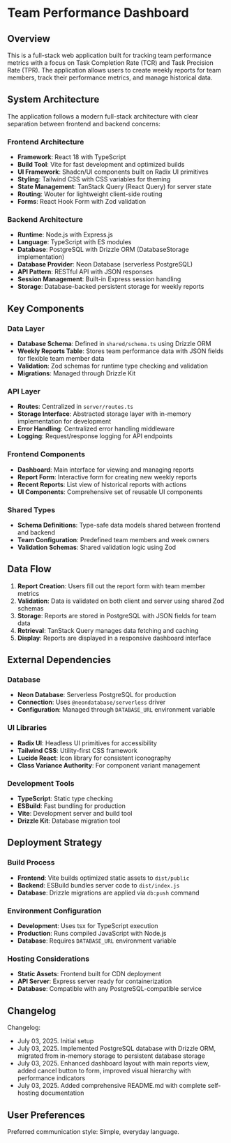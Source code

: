 # Team Performance Dashboard

## Overview

This is a full-stack web application built for tracking team performance metrics with a focus on Task Completion Rate (TCR) and Task Precision Rate (TPR). The application allows users to create weekly reports for team members, track their performance metrics, and manage historical data.

## System Architecture

The application follows a modern full-stack architecture with clear separation between frontend and backend concerns:

### Frontend Architecture
- **Framework**: React 18 with TypeScript
- **Build Tool**: Vite for fast development and optimized builds
- **UI Framework**: Shadcn/UI components built on Radix UI primitives
- **Styling**: Tailwind CSS with CSS variables for theming
- **State Management**: TanStack Query (React Query) for server state
- **Routing**: Wouter for lightweight client-side routing
- **Forms**: React Hook Form with Zod validation

### Backend Architecture
- **Runtime**: Node.js with Express.js
- **Language**: TypeScript with ES modules
- **Database**: PostgreSQL with Drizzle ORM (DatabaseStorage implementation)
- **Database Provider**: Neon Database (serverless PostgreSQL)
- **API Pattern**: RESTful API with JSON responses
- **Session Management**: Built-in Express session handling
- **Storage**: Database-backed persistent storage for weekly reports

## Key Components

### Data Layer
- **Database Schema**: Defined in `shared/schema.ts` using Drizzle ORM
- **Weekly Reports Table**: Stores team performance data with JSON fields for flexible team member data
- **Validation**: Zod schemas for runtime type checking and validation
- **Migrations**: Managed through Drizzle Kit

### API Layer
- **Routes**: Centralized in `server/routes.ts`
- **Storage Interface**: Abstracted storage layer with in-memory implementation for development
- **Error Handling**: Centralized error handling middleware
- **Logging**: Request/response logging for API endpoints

### Frontend Components
- **Dashboard**: Main interface for viewing and managing reports
- **Report Form**: Interactive form for creating new weekly reports
- **Recent Reports**: List view of historical reports with actions
- **UI Components**: Comprehensive set of reusable UI components

### Shared Types
- **Schema Definitions**: Type-safe data models shared between frontend and backend
- **Team Configuration**: Predefined team members and week owners
- **Validation Schemas**: Shared validation logic using Zod

## Data Flow

1. **Report Creation**: Users fill out the report form with team member metrics
2. **Validation**: Data is validated on both client and server using shared Zod schemas
3. **Storage**: Reports are stored in PostgreSQL with JSON fields for team data
4. **Retrieval**: TanStack Query manages data fetching and caching
5. **Display**: Reports are displayed in a responsive dashboard interface

## External Dependencies

### Database
- **Neon Database**: Serverless PostgreSQL for production
- **Connection**: Uses `@neondatabase/serverless` driver
- **Configuration**: Managed through `DATABASE_URL` environment variable

### UI Libraries
- **Radix UI**: Headless UI primitives for accessibility
- **Tailwind CSS**: Utility-first CSS framework
- **Lucide React**: Icon library for consistent iconography
- **Class Variance Authority**: For component variant management

### Development Tools
- **TypeScript**: Static type checking
- **ESBuild**: Fast bundling for production
- **Vite**: Development server and build tool
- **Drizzle Kit**: Database migration tool

## Deployment Strategy

### Build Process
- **Frontend**: Vite builds optimized static assets to `dist/public`
- **Backend**: ESBuild bundles server code to `dist/index.js`
- **Database**: Drizzle migrations are applied via `db:push` command

### Environment Configuration
- **Development**: Uses tsx for TypeScript execution
- **Production**: Runs compiled JavaScript with Node.js
- **Database**: Requires `DATABASE_URL` environment variable

### Hosting Considerations
- **Static Assets**: Frontend built for CDN deployment
- **API Server**: Express server ready for containerization
- **Database**: Compatible with any PostgreSQL-compatible service

## Changelog

Changelog:
- July 03, 2025. Initial setup
- July 03, 2025. Implemented PostgreSQL database with Drizzle ORM, migrated from in-memory storage to persistent database storage
- July 03, 2025. Enhanced dashboard layout with main reports view, added cancel button to form, improved visual hierarchy with performance indicators
- July 03, 2025. Added comprehensive README.md with complete self-hosting documentation

## User Preferences

Preferred communication style: Simple, everyday language.